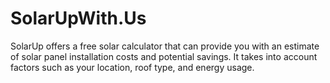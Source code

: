 # SolarUpWith.Us

SolarUp offers a free solar calculator that can provide you with an estimate of solar panel installation costs and potential savings. It takes into account factors such as your location, roof type, and energy usage.
